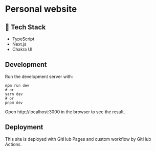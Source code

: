 # Personal website

## 💾 Tech Stack

-   TypeScript
-   Next.js
-   Chakra UI

## Development

Run the development server with:

```
npm run dev
# or
yarn dev
# or
pnpm dev
```

Open http://localhost:3000 in the browser to see the result.

## Deployment

This site is deployed with GitHub Pages and custom workflow by GitHub Actions.
